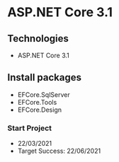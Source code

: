 # ASP.NET Core 3.1 
## Technologies
- ASP.NET Core 3.1 
## Install packages
- EFCore.SqlServer
- EFCore.Tools
- EFCore.Design

### Start Project
- 22/03/2021
- Target Success: 22/06/2021